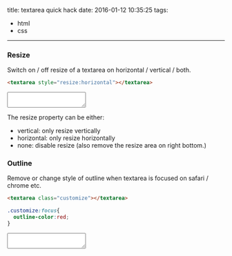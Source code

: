 title: textarea quick hack
date: 2016-01-12 10:35:25
tags:
  - html
  - css
---
### Resize
Switch on / off resize of a textarea on horizontal / vertical / both.
```html
<textarea style="resize:horizontal"></textarea>
```
<textarea style="resize:horizontal"></textarea>

The resize property can be either:

* vertical: only resize vertically
* horizontal: only resize horizontally
* none: disable resize (also remove the resize area on right bottom.)

### Outline
Remove or change style of outline when textarea is focused on safari / chrome etc.
```html
<textarea class="customize"></textarea>
```
```css
.customize:focus{
  outline-color:red;
}
```

<style>.customize:focus{ outline-color:red; }</style>
<textarea class="customize"></textarea>
